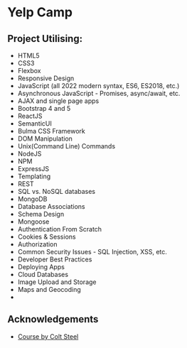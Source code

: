 # Yelp Camp

## Project Utilising:
-    HTML5
-    CSS3
-    Flexbox
-    Responsive Design
-    JavaScript (all 2022 modern syntax, ES6, ES2018, etc.)
-    Asynchronous JavaScript - Promises, async/await, etc.
-    AJAX and single page apps
-    Bootstrap 4 and 5
-    ReactJS
-    SemanticUI
-    Bulma CSS Framework
-    DOM Manipulation
-    Unix(Command Line) Commands
-    NodeJS
-    NPM
-    ExpressJS
-    Templating
-    REST
-    SQL vs. NoSQL databases
-    MongoDB
-    Database Associations
-    Schema Design
-    Mongoose
-    Authentication From Scratch
-    Cookies & Sessions
-    Authorization
-    Common Security Issues - SQL Injection, XSS, etc.
-    Developer Best Practices
-    Deploying Apps
-    Cloud Databases
-    Image Upload and Storage
-    Maps and Geocoding
-    

## Acknowledgements

 - [Course by Colt Steel](https://www.udemy.com/course/the-web-developer-bootcamp/)